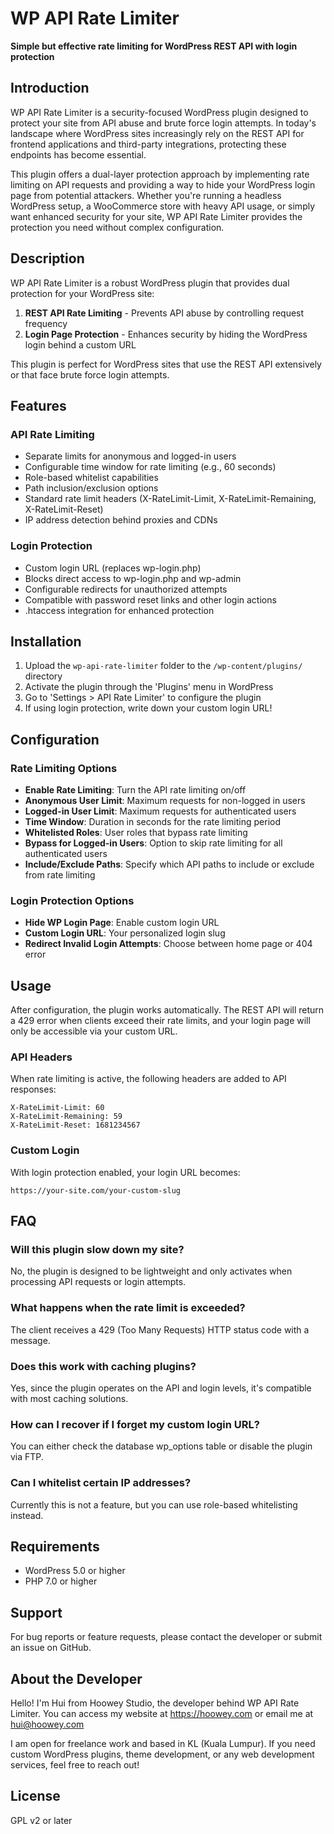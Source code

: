 # WP API Rate Limiter

**Simple but effective rate limiting for WordPress REST API with login protection**

## Introduction

WP API Rate Limiter is a security-focused WordPress plugin designed to protect your site from API abuse and brute force login attempts. In today's landscape where WordPress sites increasingly rely on the REST API for frontend applications and third-party integrations, protecting these endpoints has become essential.

This plugin offers a dual-layer protection approach by implementing rate limiting on API requests and providing a way to hide your WordPress login page from potential attackers. Whether you're running a headless WordPress setup, a WooCommerce store with heavy API usage, or simply want enhanced security for your site, WP API Rate Limiter provides the protection you need without complex configuration.

## Description

WP API Rate Limiter is a robust WordPress plugin that provides dual protection for your WordPress site:

1. **REST API Rate Limiting** - Prevents API abuse by controlling request frequency
2. **Login Page Protection** - Enhances security by hiding the WordPress login behind a custom URL

This plugin is perfect for WordPress sites that use the REST API extensively or that face brute force login attempts.

## Features

### API Rate Limiting
- Separate limits for anonymous and logged-in users
- Configurable time window for rate limiting (e.g., 60 seconds)
- Role-based whitelist capabilities 
- Path inclusion/exclusion options
- Standard rate limit headers (X-RateLimit-Limit, X-RateLimit-Remaining, X-RateLimit-Reset)
- IP address detection behind proxies and CDNs

### Login Protection
- Custom login URL (replaces wp-login.php)
- Blocks direct access to wp-login.php and wp-admin
- Configurable redirects for unauthorized attempts
- Compatible with password reset links and other login actions
- .htaccess integration for enhanced protection

## Installation

1. Upload the `wp-api-rate-limiter` folder to the `/wp-content/plugins/` directory
2. Activate the plugin through the 'Plugins' menu in WordPress
3. Go to 'Settings > API Rate Limiter' to configure the plugin
4. If using login protection, write down your custom login URL!

## Configuration

### Rate Limiting Options
- **Enable Rate Limiting**: Turn the API rate limiting on/off
- **Anonymous User Limit**: Maximum requests for non-logged in users
- **Logged-in User Limit**: Maximum requests for authenticated users
- **Time Window**: Duration in seconds for the rate limiting period
- **Whitelisted Roles**: User roles that bypass rate limiting
- **Bypass for Logged-in Users**: Option to skip rate limiting for all authenticated users
- **Include/Exclude Paths**: Specify which API paths to include or exclude from rate limiting

### Login Protection Options
- **Hide WP Login Page**: Enable custom login URL
- **Custom Login URL**: Your personalized login slug
- **Redirect Invalid Login Attempts**: Choose between home page or 404 error

## Usage

After configuration, the plugin works automatically. The REST API will return a 429 error when clients exceed their rate limits, and your login page will only be accessible via your custom URL.

### API Headers
When rate limiting is active, the following headers are added to API responses:
```
X-RateLimit-Limit: 60
X-RateLimit-Remaining: 59
X-RateLimit-Reset: 1681234567
```

### Custom Login
With login protection enabled, your login URL becomes:
```
https://your-site.com/your-custom-slug
```

## FAQ

### Will this plugin slow down my site?
No, the plugin is designed to be lightweight and only activates when processing API requests or login attempts.

### What happens when the rate limit is exceeded?
The client receives a 429 (Too Many Requests) HTTP status code with a message.

### Does this work with caching plugins?
Yes, since the plugin operates on the API and login levels, it's compatible with most caching solutions.

### How can I recover if I forget my custom login URL?
You can either check the database wp_options table or disable the plugin via FTP.

### Can I whitelist certain IP addresses?
Currently this is not a feature, but you can use role-based whitelisting instead.

## Requirements
- WordPress 5.0 or higher
- PHP 7.0 or higher

## Support

For bug reports or feature requests, please contact the developer or submit an issue on GitHub.

## About the Developer

Hello! I'm Hui from Hoowey Studio, the developer behind WP API Rate Limiter. You can access my website at https://hoowey.com or email me at hui@hoowey.com

I am open for freelance work and based in KL (Kuala Lumpur). If you need custom WordPress plugins, theme development, or any web development services, feel free to reach out!

## License

GPL v2 or later
